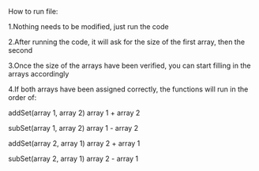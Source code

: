 How to run file:

1.Nothing needs to be modified, just run the code

2.After running the code, it will ask for the size of the first array, then the second

3.Once the size of the arrays have been verified, you can start filling in the arrays accordingly

4.If both arrays have been assigned correctly, the functions will run in the order of:

addSet(array 1, array 2) array 1 + array 2

subSet(array 1, array 2) array 1 - array 2

addSet(array 2, array 1) array 2 + array 1

subSet(array 2, array 1) array 2 - array 1
